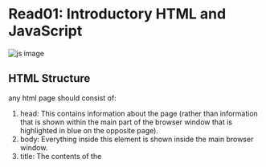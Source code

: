 # Read01: Introductory HTML and JavaScript  
  
 ![js image](https://cdn.talentsroot.com/upload/root/1588018337_5186182303905613.jpg) 

## HTML Structure  
any html page should consist of: 
1. head: This contains information about the page (rather than information that is shown within the main part of the browser window that is highlighted in blue on the opposite page).
1. body: Everything inside this element is shown inside the main browser window.
1. title: The contents of the <title> element are either shown in the top of the browser, above where you usually type in the URL of the page you want to visit, or on the tab for that page (if your browser uses tabs to allow you to view multiple pages at the same time).  
  

### Quick Summary

* DOCTYPES tell browsers which version of HTML you are using.
* You can add comments to your code between the   X <!-- and --> markers. * The id and class attributes allow you to identify particular elements.
* The  <div> and <span> elements allow you to group block-level and inline elements together.
<iframes> X cut windows into your web pages through which other pages can be displayed.

* The  <meta> tag allows you to supply all kinds of information about your web page.
* Escape characters are used to include special  X characters in your pages such as <, >, and @  
  
 ## How can we access the Web?
* People access websites using software called a web browser. Popular examples include Firefox, Internet Explorer, Safari, Chrome, and Opera.

* Web servers are special computers that are constantly connected to the Internet, and are optimized to send web pages out to people who request them 3-Screen readers are programs that read out the contents of a computer screen to a user. They are commonly used by people with visual impairments.

* People are accessing websites on an increasing range of devices including desktop computers, laptops, tablets, and mobile phones. When you visit a website, the web server hosting that site could be anywhere in the world. In order for you to find the location of the web server, your browser will first connect to a Domain Name System (DNS) server.  

### Process & Design
You should start by knowing who’s your audience, why they use your site, and what information they look to find. Don’t forget to start after that with a site maps to allow you to plan the structure of a site. You also need to use wireframes to organize the information that will need to go on each page. Design is a way of communication with your audience. Visual hierarchy helps visitors understand what you are trying to tell them. Finally, by using size, color, and style you make the differentiation between pieces of information easier.  
  
  ## Java Script
### What is Java script?
Java Script is a scripting language that enables you to create dynamically updating content, control multimedia, animate images, and pretty much everything else. (Okay, not everything, but it is amazing what you can achieve with a few lines of JavaScript code.).


![java image](https://miro.medium.com/max/668/1*hcws3Wa6u9IqaEZ_4X04uw.jpeg)

Html,Css and JavaScript are the main componant of every webpage and to be more profissinal you should make each one of them in a diferent file and join them togother by using a spesific links that should be writin in the HTML file.


